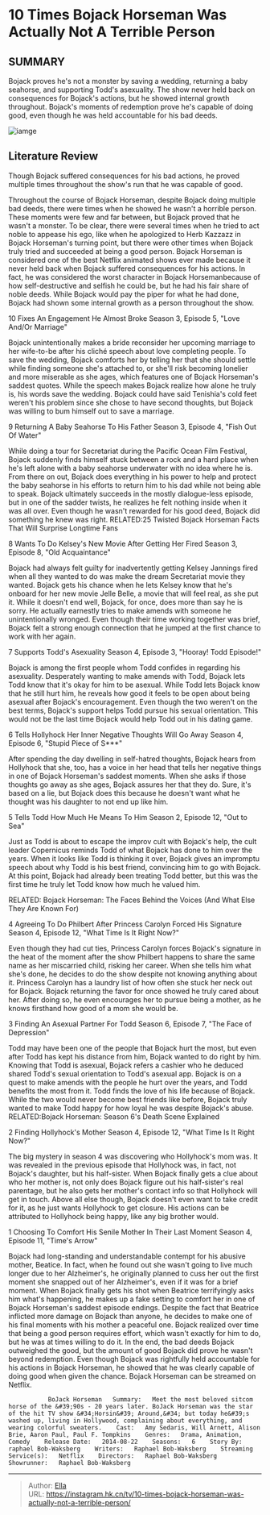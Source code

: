# 10 Times Bojack Horseman Was Actually Not A Terrible Person


## SUMMARY 


 Bojack proves he&#39;s not a monster by saving a wedding, returning a baby seahorse, and supporting Todd&#39;s asexuality. 
 The show never held back on consequences for Bojack&#39;s actions, but he showed internal growth throughout. 
 Bojack&#39;s moments of redemption prove he&#39;s capable of doing good, even though he was held accountable for his bad deeds. 

![iamge](https://static1.srcdn.com/wordpress/wp-content/uploads/2023/11/bojack-happy-cropped.jpg)

## Literature Review
Though Bojack suffered consequences for his bad actions, he proved multiple times throughout the show&#39;s run that he was capable of good.




Throughout the course of Bojack Horseman, despite Bojack doing multiple bad deeds, there were times when he showed he wasn&#39;t a horrible person. These moments were few and far between, but Bojack proved that he wasn&#39;t a monster. To be clear, there were several times when he tried to act noble to appease his ego, like when he apologized to Herb Kazzazz in Bojack Horseman&#39;s turning point, but there were other times when Bojack truly tried and succeeded at being a good person.
Bojack Horseman is considered one of the best Netflix animated shows ever made because it never held back when Bojack suffered consequences for his actions. In fact, he was considered the worst character in Bojack Horsemanbecause of how self-destructive and selfish he could be, but he had his fair share of noble deeds. While Bojack would pay the piper for what he had done, Bojack had shown some internal growth as a person throughout the show.









 








 10  Fixes An Engagement He Almost Broke 
Season 3, Episode 5, &#34;Love And/Or Marriage&#34;
        

Bojack unintentionally makes a bride reconsider her upcoming marriage to her wife-to-be after his cliché speech about love completing people. To save the wedding, Bojack comforts her by telling her that she should settle while finding someone she&#39;s attached to, or she&#39;ll risk becoming lonelier and more miserable as she ages, which features one of Bojack Horseman&#39;s saddest quotes. While the speech makes Bojack realize how alone he truly is, his words save the wedding. Bojack could have said Tenishia&#39;s cold feet weren&#39;t his problem since she chose to have second thoughts, but Bojack was willing to bum himself out to save a marriage.







 9  Returning A Baby Seahorse To His Father 
Season 3, Episode 4, &#34;Fish Out Of Water&#34;
        

While doing a tour for Secretariat during the Pacific Ocean Film Festival, Bojack suddenly finds himself stuck between a rock and a hard place when he&#39;s left alone with a baby seahorse underwater with no idea where he is. From there on out, Bojack does everything in his power to help and protect the baby seahorse in his efforts to return him to his dad while not being able to speak. Bojack ultimately succeeds in the mostly dialogue-less episode, but in one of the sadder twists, he realizes he felt nothing inside when it was all over. Even though he wasn&#39;t rewarded for his good deed, Bojack did something he knew was right.
RELATED:25 Twisted Bojack Horseman Facts That Will Surprise Longtime Fans





 8  Wants To Do Kelsey&#39;s New Movie After Getting Her Fired 
Season 3, Episode 8, &#34;Old Acquaintance&#34;


 







Bojack had always felt guilty for inadvertently getting Kelsey Jannings fired when all they wanted to do was make the dream Secretariat movie they wanted. Bojack gets his chance when he lets Kelsey know that he&#39;s onboard for her new movie Jelle Belle, a movie that will feel real, as she put it. While it doesn&#39;t end well, Bojack, for once, does more than say he is sorry. He actually earnestly tries to make amends with someone he unintentionally wronged. Even though their time working together was brief, Bojack felt a strong enough connection that he jumped at the first chance to work with her again.





 7  Supports Todd&#39;s Asexuality 
Season 4, Episode 3, &#34;Hooray! Todd Episode!&#34;
        

Bojack is among the first people whom Todd confides in regarding his asexuality. Desperately wanting to make amends with Todd, Bojack lets Todd know that it&#39;s okay for him to be asexual. While Todd lets Bojack know that he still hurt him, he reveals how good it feels to be open about being asexual after Bojack&#39;s encouragement. Even though the two weren&#39;t on the best terms, Bojack&#39;s support helps Todd pursue his sexual orientation. This would not be the last time Bojack would help Todd out in his dating game.





 6  Tells Hollyhock Her Inner Negative Thoughts Will Go Away 
Season 4, Episode 6, &#34;Stupid Piece of S***&#34;


 







After spending the day dwelling in self-hatred thoughts, Bojack hears from Hollyhock that she, too, has a voice in her head that tells her negative things in one of Bojack Horseman&#39;s saddest moments. When she asks if those thoughts go away as she ages, Bojack assures her that they do. Sure, it&#39;s based on a lie, but Bojack does this because he doesn&#39;t want what he thought was his daughter to not end up like him.





 5  Tells Todd How Much He Means To Him 
Season 2, Episode 12, &#34;Out to Sea&#34;
        

Just as Todd is about to escape the improv cult with Bojack&#39;s help, the cult leader Copernicus reminds Todd of what Bojack has done to him over the years. When it looks like Todd is thinking it over, Bojack gives an impromptu speech about why Todd is his best friend, convincing him to go with Bojack. At this point, Bojack had already been treating Todd better, but this was the first time he truly let Todd know how much he valued him.


RELATED: Bojack Horseman: The Faces Behind the Voices (And What Else They Are Known For)





 4  Agreeing To Do Philbert After Princess Carolyn Forced His Signature 
Season 4, Episode 12, &#34;What Time Is It Right Now?&#34;
        

Even though they had cut ties, Princess Carolyn forces Bojack&#39;s signature in the heat of the moment after the show Philbert happens to share the same name as her miscarried child, risking her career. When she tells him what she&#39;s done, he decides to do the show despite not knowing anything about it. Princess Carolyn has a laundry list of how often she stuck her neck out for Bojack. Bojack returning the favor for once showed he truly cared about her. After doing so, he even encourages her to pursue being a mother, as he knows firsthand how good of a mom she would be.





 3  Finding An Asexual Partner For Todd 
Season 6, Episode 7, &#34;The Face of Depression&#34;
        

Todd may have been one of the people that Bojack hurt the most, but even after Todd has kept his distance from him, Bojack wanted to do right by him. Knowing that Todd is asexual, Bojack refers a cashier who he deduced shared Todd&#39;s sexual orientation to Todd&#39;s asexual app. Bojack is on a quest to make amends with the people he hurt over the years, and Todd benefits the most from it. Todd finds the love of his life because of Bojack. While the two would never become best friends like before, Bojack truly wanted to make Todd happy for how loyal he was despite Bojack&#39;s abuse.
RELATED:Bojack Horseman: Season 6&#39;s Death Scene Explained





 2  Finding Hollyhock&#39;s Mother 
Season 4, Episode 12, &#34;What Time Is It Right Now?&#34;
        

The big mystery in season 4 was discovering who Hollyhock&#39;s mom was. It was revealed in the previous episode that Hollyhock was, in fact, not Bojack&#39;s daughter, but his half-sister. When Bojack finally gets a clue about who her mother is, not only does Bojack figure out his half-sister&#39;s real parentage, but he also gets her mother&#39;s contact info so that Hollyhock will get in touch. Above all else though, Bojack doesn&#39;t even want to take credit for it, as he just wants Hollyhock to get closure. His actions can be attributed to Hollyhock being happy, like any big brother would.





 1  Choosing To Comfort His Senile Mother In Their Last Moment 
Season 4, Episode 11, &#34;Time&#39;s Arrow&#34;


 







Bojack had long-standing and understandable contempt for his abusive mother, Beatice. In fact, when he found out she wasn&#39;t going to live much longer due to her Alzheimer&#39;s, he originally planned to cuss her out the first moment she snapped out of her Alzheimer&#39;s, even if it was for a brief moment. When Bojack finally gets his shot when Beatrice terrifyingly asks him what&#39;s happening, he makes up a fake setting to comfort her in one of Bojack Horseman&#39;s saddest episode endings. Despite the fact that Beatrice inflicted more damage on Bojack than anyone, he decides to make one of his final moments with his mother a peaceful one.
Bojack realized over time that being a good person requires effort, which wasn&#39;t exactly for him to do, but he was at times willing to do it. In the end, the bad deeds Bojack outweighed the good, but the amount of good Bojack did prove he wasn&#39;t beyond redemption. Even though Bojack was rightfully held accountable for his actions in Bojack Horseman, he showed that he was clearly capable of doing good when given the chance.
Bojack Horseman can be streamed on Netflix. 

               BoJack Horseman   Summary:   Meet the most beloved sitcom horse of the &#39;90s - 20 years later. BoJack Horseman was the star of the hit TV show &#34;Horsin&#39; Around,&#34; but today he&#39;s washed up, living in Hollywood, complaining about everything, and wearing colorful sweaters.    Cast:   Amy Sedaris, Will Arnett, Alison Brie, Aaron Paul, Paul F. Tompkins    Genres:   Drama, Animation, Comedy    Release Date:   2014-08-22    Seasons:   6    Story By:   raphael Bob-Waksberg    Writers:   Raphael Bob-Waksberg    Streaming Service(s):   Netflix    Directors:   Raphael Bob-Waksberg    Showrunner:   Raphael Bob-Waksberg      

---

> Author: [Ella](https://instagram.hk.cn/)  
> URL: https://instagram.hk.cn/tv/10-times-bojack-horseman-was-actually-not-a-terrible-person/  

